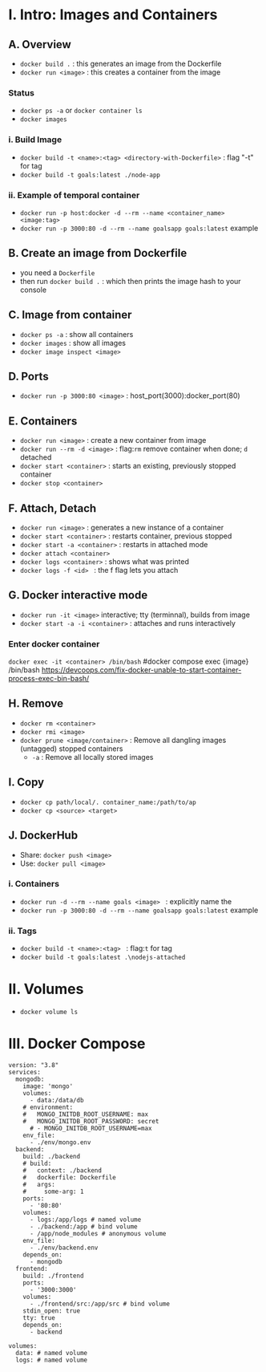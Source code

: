 

# I. Intro: Images and Containers
## A. Overview
* `docker build .` : this generates an image from the Dockerfile
* `docker run <image>` : this creates a container from the image
### Status
* `docker ps -a` or `docker container ls`
* `docker images`
### i. Build Image
* `docker build -t <name>:<tag> <directory-with-Dockerfile>` : flag "-t" for tag
* `docker build -t goals:latest ./node-app`
### ii. Example of temporal container
* `docker run -p host:docker -d --rm --name <container_name> <image:tag>`
* `docker run -p 3000:80 -d --rm --name goalsapp goals:latest` example


## B. Create an image from Dockerfile
* you need a `Dockerfile`
* then run `docker build .` : which then prints the image hash to your console

## C. Image from container
* `docker ps -a` : show all containers
* `docker images` : show all images
* `docker image inspect <image>`

## D. Ports
* `docker run -p 3000:80 <image>` : host_port(3000):docker_port(80)

## E. Containers
* `docker run <image>` : create a new container from image
* `docker run --rm -d <image>` : flag:`rm` remove container when done; `d` detached
* `docker start <container>` : starts an existing, previously stopped container
* `docker stop <container>`

## F. Attach, Detach

* `docker run <image>` : generates a new instance of a container
* `docker start <container>` : restarts container, previous stopped
* `docker start -a <container>` : restarts in attached mode
* `docker attach <container>`
* `docker logs <container>` : shows what was printed
* `docker logs -f <id> ` : the f flag lets you attach


## G. Docker interactive mode
* `docker run -it <image>` interactive; tty (terminnal), builds from image
* `docker start -a -i <container>` : attaches and runs interactively
### Enter docker container
`docker exec -it <container> /bin/bash`
#docker compose exec {image} /bin/bash
https://devcoops.com/fix-docker-unable-to-start-container-process-exec-bin-bash/

## H. Remove
* `docker rm <container>`
* `docker rmi <image>`
* `docker prune <image/container>` : Remove all dangling images (untagged) stopped containers
    * `-a` : Remove all locally stored images

## I. Copy
* `docker cp path/local/. container_name:/path/to/ap`
* `docker cp <source> <target>`

## J. DockerHub
* Share: `docker push <image>`
* Use: `docker pull <image>`

### i. Containers
* `docker run -d --rm --name goals <image> ` : explicitly name the
* `docker run -p 3000:80 -d --rm --name goalsapp goals:latest` example

### ii. Tags
* `docker build -t <name>:<tag> ` : flag:`t` for tag
* `docker build -t goals:latest .\nodejs-attached`

# II. Volumes
* `docker volume ls`


# III. Docker Compose 
```
version: "3.8"
services:
  mongodb:
    image: 'mongo'
    volumes: 
      - data:/data/db
    # environment: 
    #   MONGO_INITDB_ROOT_USERNAME: max
    #   MONGO_INITDB_ROOT_PASSWORD: secret
      # - MONGO_INITDB_ROOT_USERNAME=max
    env_file: 
      - ./env/mongo.env
  backend:
    build: ./backend
    # build:
    #   context: ./backend
    #   dockerfile: Dockerfile
    #   args:
    #     some-arg: 1
    ports:
      - '80:80'
    volumes: 
      - logs:/app/logs # named volume
      - ./backend:/app # bind volume
      - /app/node_modules # anonymous volume
    env_file: 
      - ./env/backend.env
    depends_on:
      - mongodb
  frontend:
    build: ./frontend
    ports: 
      - '3000:3000'
    volumes: 
      - ./frontend/src:/app/src # bind volume
    stdin_open: true
    tty: true
    depends_on: 
      - backend

volumes: 
  data: # named volume
  logs: # named volume
```